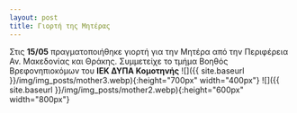 ```yaml
---
layout: post
title: Γιορτή της Μητέρας
---
```

Στις **15/05** πραγματοποιήθηκε γιορτή για την Μητέρα από την Περιφέρεια Αν. Μακεδονίας και Θράκης.
Συμμετείχε το τμήμα Βοηθός Βρεφονηπιοκόμων του **ΙΕΚ ΔΥΠΑ Κομοτηνής**
![]({{ site.baseurl }}/img/img_posts/mother3.webp){:height="700px" width="400px"}
![]({{ site.baseurl }}/img/img_posts/mother2.webp){:height="600px" width="800px"}
